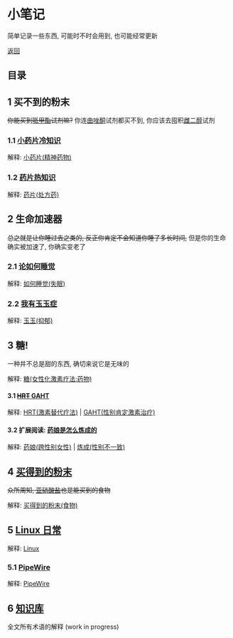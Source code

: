 # 小笔记

简单记录一些东西, 可能时不时会用到, 也可能经常更新

[返回](./)

## 目录

## 1 买不到的粉末

~~你能买到[哌甲酯](https://zh.wikipedia.org/zh-cn/%E5%93%8C%E7%94%B2%E9%85%AF)试剂嘛?~~ 你连[曲唑酮](https://zh.wikipedia.org/zh-hans/%E6%9B%B2%E5%94%91%E9%85%AE)试剂都买不到, 你应该去囤积[雌二醇](https://zh.wikipedia.org/wiki/%E9%9B%8C%E4%BA%8C%E9%86%87)试剂

### 1.1 [小药片冷知识](medicine.md)

解释: [小药片(精神药物)](https://zh.wikipedia.org/wiki/Category:%E7%B2%BE%E7%A5%9E%E8%8D%AF%E7%89%A9)

### 1.2 [药片热知识](medicine2.md)

解释: [药片(处方药)](https://zh.wikipedia.org/wiki/%E8%99%95%E6%96%B9%E8%97%A5)

## 2 生命加速器

~~总之就是让你睡过去之类的, 反正你肯定不会知道你睡了多长时间,~~ 但是你的生命确实被加速了, 你确实变老了

### 2.1 [论如何睡觉](sleep.md)

解释: [如何睡觉(失眠)](https://zh.wikipedia.org/wiki/%E5%A4%B1%E7%9C%A0)

### 2.2 [我有玉玉症](depression.md)

解释: [玉玉(抑郁)](https://zh.wikipedia.org/wiki/%E6%8A%91%E9%AC%B1)

## 3 糖!

一种并不总是甜的东西, 确切来说它是无味的

解释: [糖(女性化激素疗法:药物)](https://zh.wikipedia.org/wiki/%E5%A5%B3%E6%80%A7%E5%8C%96%E6%BF%80%E7%B4%A0%E7%96%97%E6%B3%95#%E8%8D%AF%E7%89%A9)

#### 3.1 [~~HRT~~ GAHT](hrt.md)

解释: [HRT(激素替代疗法)](https://zh.wikipedia.org/wiki/%E6%BF%80%E7%B4%A0%E6%9B%BF%E4%BB%A3%E7%96%97%E6%B3%95) | [GAHT(性别肯定激素治疗)](https://zh.wikipedia.org/wiki/%E6%80%A7%E5%88%AB%E8%82%AF%E5%AE%9A%E6%BF%80%E7%B4%A0%E6%B2%BB%E7%96%97)

#### 3.2 扩展阅读: [药娘是怎么炼成的](trans.md)

解释: [药娘(跨性别女性)](https://zh.wikipedia.org/wiki/%E8%B7%A8%E6%80%A7%E5%88%A5%E5%A5%B3%E6%80%A7) | [炼成(性别不一致)](https://zh.wikipedia.org/wiki/%E6%80%A7%E5%88%A5%E4%B8%8D%E4%B8%80%E8%87%B4)

## 4 [买得到的粉末](chef/README.md)

~~众所周知, [亚硝酸盐](https://zh.wikipedia.org/zh-hans/%E4%BA%9A%E7%A1%9D%E9%85%B8%E7%9B%90)也是能买到的食物~~

解释: [买得到的粉末(食物)](https://zh.wikipedia.org/wiki/%E9%A3%9F%E7%89%A9)

## 5 [Linux 日常](linux-daily.md)

解释: [Linux](https://zh.wikipedia.org/wiki/Linux)

### 5.1 [PipeWire](pipewire.md)

解释: [PipeWire](https://zh.wikipedia.org/wiki/PipeWire)

## 6 [知识库](wiki/README.md)

全文所有术语的解释 (work in progress)
